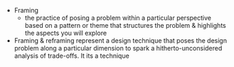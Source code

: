 - Framing
	- the practice of posing a problem within a particular perspective based on a pattern or theme that structures the problem & highlights the aspects you will explore
- Framing & reframing represent a design technique that poses the design problem along a particular dimension to spark a hitherto-unconsidered analysis of trade-offs. It its a technique